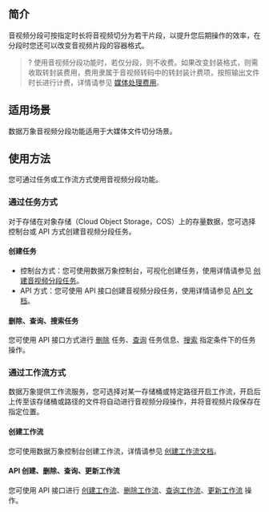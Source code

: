 ## 简介

音视频分段可按指定时长将音视频切分为若干片段，以提升您后期操作的效率，在分段时您还可以改变音视频片段的容器格式。

>? 使用音视频分段功能时，若仅分段，则不收费。如果改变封装格式，则需收取转封装费用，费用隶属于音视频转码中的转封装计费项，按照输出文件时长进行计费，详情请参见 [媒体处理费用](https://cloud.tencent.com/document/product/460/58120)。
>

## 适用场景

数据万象音视频分段功能适用于大媒体文件切分场景。

## 使用方法

您可通过任务或工作流方式使用音视频分段功能。

### 通过任务方式

对于存储在对象存储（Cloud Object Storage，COS）上的存量数据，您可选择控制台或 API 方式创建音视频分段任务。

#### 创建任务

- 控制台方式：您可使用数据万象控制台，可视化创建任务，使用详情请参见 [创建音视频分段任务](https://cloud.tencent.com/document/product/460/46489#.E5.88.9B.E5.BB.BA.E9.9F.B3.E8.A7.86.E9.A2.91.E5.88.86.E6.AE.B5.E4.BB.BB.E5.8A.A1)。
- API 方式：您可使用 API 接口创建音视频分段任务，使用详情请参见 [API 文档](https://cloud.tencent.com/document/product/460/67187)。

#### 删除、查询、搜索任务

您可使用 API 接口方式进行 [删除](https://cloud.tencent.com/document/product/460/62476) 任务、[查询](https://cloud.tencent.com/document/product/460/62478) 任务信息、[搜索](https://cloud.tencent.com/document/product/460/62479) 指定条件下的任务操作。

### 通过工作流方式

数据万象提供工作流服务，您可选择对某一存储桶或特定路径开启工作流，开启后上传至该存储桶或路径的文件将自动进行音视频分段操作，并将音视频片段保存在指定位置。

#### 创建工作流

您可使用数据万象控制台创建工作流，详情请参见 [创建工作流文档](https://cloud.tencent.com/document/product/460/46488#.E5.88.9B.E5.BB.BA.E5.B7.A5.E4.BD.9C.E6.B5.81)。

#### API 创建、删除、查询、更新工作流

您可使用 API 接口进行 [创建工作流](https://cloud.tencent.com/document/product/460/76856)、[删除工作流](https://cloud.tencent.com/document/product/460/76860)、[查询工作流](https://cloud.tencent.com/document/product/460/76857)、[更新工作流](https://cloud.tencent.com/document/product/460/76861) 操作。
